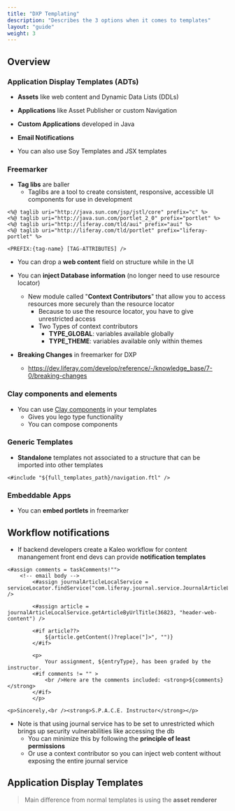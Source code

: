 ```yaml
---
title: "DXP Templating"
description: "Describes the 3 options when it comes to templates"
layout: "guide"
weight: 3
---
```


<article id="1">

## Overview

### Application Display Templates (ADTs)

* **Assets** like web content and Dynamic Data Lists (DDLs)
* **Applications** like Asset Publisher or custom Navigation
* **Custom Applications** developed in Java
* **Email Notifications**

* You can also use Soy Templates and JSX templates

### Freemarker

* **Tag libs** are baller
	* Taglibs are a tool to create consistent, responsive, accessible UI
components for use in development

```htmlmixed
<%@ taglib uri="http://java.sun.com/jsp/jstl/core" prefix="c" %>
<%@ taglib uri="http://java.sun.com/portlet_2_0" prefix="portlet" %>
<%@ taglib uri="http://liferay.com/tld/aui" prefix="aui" %>
<%@ taglib uri="http://liferay.com/tld/portlet" prefix="liferay-portlet" %>

<PREFIX:{tag-name} [TAG-ATTRIBUTES] />
```

* You can drop a **web content** field on structure while in the UI
* You can **inject Database information** (no longer need to use resource locator)
	* New module called "**Context Contributors**" that allow you to access resources more securely than the resource locator
		* Because to use the resource locator, you have to give unrestricted access
		* Two Types of context contributors
			* **TYPE_GLOBAL**: variables available globally
			* **TYPE_THEME**: variables available only within themes

* **Breaking Changes** in freemarker for DXP
	* https://dev.liferay.com/develop/reference/-/knowledge_base/7-0/breaking-changes

### Clay components and elements

* You can use [Clay components](https://claycss.com/) in your templates
	* Gives you lego type functionality
	* You can compose components

### Generic Templates

* **Standalone** templates not associated to a structure that can be imported into other templates 

```htmlmixed
<#include "${full_templates_path}/navigation.ftl" />
```

### Embeddable Apps

* You can **embed portlets** in freemarker

</article>


<article id="2">

## Workflow notifications

* If backend developers create a Kaleo workflow for content manangement front end devs can provide **notification templates**

```htmlmixed
<#assign comments = taskComments!"">
    <!-- email body -->
		<#assign journalArticleLocalService = serviceLocator.findService("com.liferay.journal.service.JournalArticleLocalService") />

		<#assign article = journalArticleLocalService.getArticleByUrlTitle(36823, "header-web-content") />

		<#if article??>
			${article.getContent()?replace("]>", "")}
		</#if>

		<p>
			Your assignment, ${entryType}, has been graded by the instructor. 
		<#if comments != "" >
			<br />Here are the comments included: <strong>${comments}</strong>
		</#if>
		</p>

<p>Sincerely,<br /><strong>S.P.A.C.E. Instructor</strong></p>
```

* Note is that using journal service has to be set to unrestricted which brings up security vulnerabilities like accessing the db
	* You can minimize this by following the **principle of least permissions**
	* Or use a context contributor so you can inject web content without exposing the entire journal service

</article>


<article id="3">

## Application Display Templates

> Main difference from normal templates is using the **asset renderer**



</article>

